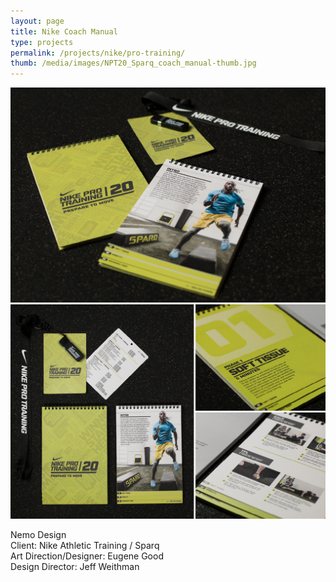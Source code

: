 ```yaml
---
layout: page
title: Nike Coach Manual
type: projects
permalink: /projects/nike/pro-training/
thumb: /media/images/NPT20_Sparq_coach_manual-thumb.jpg
---
```


![](/media/images/NPT20_Sparq_Detail_01.jpg)
![](/media/images/NPT20_Sparq_Detail_02.jpg)

Nemo Design<br/>
Client: Nike Athletic Training / Sparq<br/>
Art Direction/Designer: Eugene Good<br/>
Design Director: Jeff Weithman
